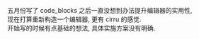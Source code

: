 
五月份写了 code_blocks 之后一直没想到办法提升编辑器的实用性,  
现在打算重新构造一个编辑器, 更有 cirru 的感觉.  
开始写的时候有点基础的想法, 具体实施方案没有明确.  
